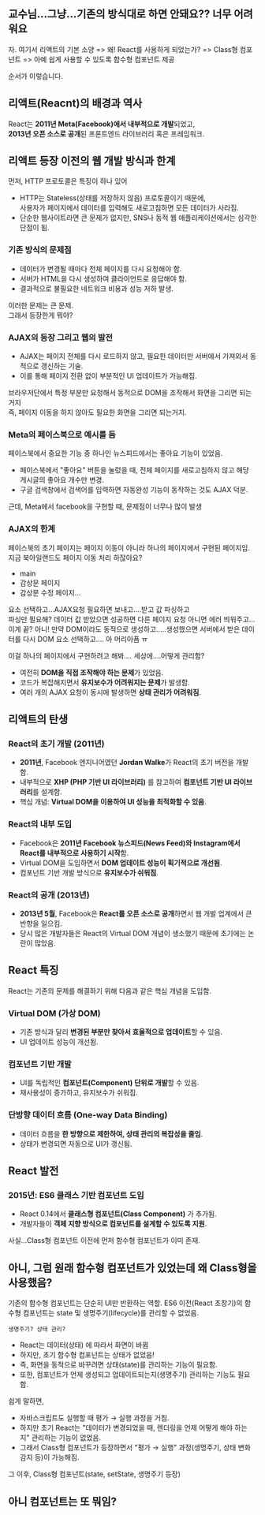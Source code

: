 ## 교수님...그냥...기존의 방식대로 하면 안돼요?? 너무 어려워요

자. 여기서 리액트의 기본 소양 => 왜! React를 사용하게 되었는가?
=> Class형 컴포넌트 => 아예 쉽게 사용할 수 있도록 함수형 컴포넌트 제공

순서가 이렇습니다.

## 리액트(Reacnt)의 배경과 역사

React는 **2011년 Meta(Facebook)에서 내부적으로 개발**되었고,  
**2013년 오픈 소스로 공개**된 프론트엔드 라이브러리 혹은 프레임워크.

## 리액트 등장 이전의 웹 개발 방식과 한계

먼저, HTTP 프로토콜은 특징이 하나 있어

- HTTP는 Stateless(상태를 저장하지 않음) 프로토콜이기 때문에,  
사용자가 페이지에서 데이터를 입력해도 새로고침하면 모든 데이터가 사라짐.
- 단순한 웹사이트라면 큰 문제가 없지만, SNS나 동적 웹 애플리케이션에서는 심각한 단점이 됨.

### 기존 방식의 문제점

- 데이터가 변경될 때마다 전체 페이지를 다시 요청해야 함.
- 서버가 HTML을 다시 생성하여 클라이언트로 응답해야 함.
- 결과적으로 불필요한 네트워크 비용과 성능 저하 발생.

이러한 문제는 큰 문제.  
그래서 등장한게 뭐야?  

### AJAX의 등장 그리고 웹의 발전

- AJAX는 페이지 전체를 다시 로드하지 않고, 필요한 데이터만 서버에서 가져와서 동적으로 갱신하는 기술.
- 이를 통해 페이지 전환 없이 부분적인 UI 업데이트가 가능해짐.

브라우저단에서 특정 부분만 요청해서 동적으로 DOM을 조작해서 화면을 그리면 되는거지  
즉, 페이지 이동을 하지 않아도 필요한 화면을 그리면 되는거지.

### Meta의 페이스북으로 예시를 듬

페이스북에서 중요한 기능 중 하나인 뉴스피드에서는 좋아요 기능이 있었음.  

- 페이스북에서 "좋아요" 버튼을 눌렀을 때, 전체 페이지를 새로고침하지 않고 해당 게시글의 좋아요 개수만 변경.
- 구글 검색창에서 검색어를 입력하면 자동완성 기능이 동작하는 것도 AJAX 덕분.

근데, Meta에서 facebook을 구현할 때, 문제점이 너무나 많이 발생

### AJAX의 한계

페이스북의 초기 페이지는 페이지 이동이 아니라 하나의 페이지에서 구현된 페이지임.  
지금 북아일랜드도 페이지 이동 처리 하잖아요?  

- main
- 감상문 페이지
- 감상문 수정 페이지...

요소 선택하고...AJAX요청 필요하면 보내고....받고 값 파싱하고  
파싱만 필요해? 데이터 값 받았으면 성공하면 다른 페이지 요청 아니면 에러 띄워주고...
이게 끝? 아니! 만약 DOM이라도 동적으로 생성하고.....생성했으면 서버에서 받은 데이터를 다시 DOM 요소 선택하고....
아 머리아픔 ㅠ  

이걸 하나의 페이지에서 구현하려고 해봐....
세상에....어떻게 관리함? 

- 여전히 **DOM을 직접 조작해야 하는 문제**가 있었음.
- 코드가 복잡해지면서 **유지보수가 어려워지는 문제**가 발생함.
- 여러 개의 AJAX 요청이 동시에 발생하면 **상태 관리가 어려워짐**.

## 리액트의 탄생

### React의 초기 개발 (2011년)

- **2011년**, Facebook 엔지니어였던 **Jordan Walke**가 React의 초기 버전을 개발함.
- 내부적으로 **XHP (PHP 기반 UI 라이브러리)** 를 참고하여 **컴포넌트 기반 UI 라이브러리**를 설계함.
- 핵심 개념: **Virtual DOM을 이용하여 UI 성능을 최적화할 수 있음**.

### React의 내부 도입

- Facebook은 **2011년 Facebook 뉴스피드(News Feed)와 Instagram에서 React를 내부적으로 사용하기 시작**함.
- Virtual DOM을 도입하면서 **DOM 업데이트 성능이 획기적으로 개선됨**.
- 컴포넌트 기반 개발 방식으로 **유지보수가 쉬워짐**.

### React의 공개 (2013년)

- **2013년 5월**, Facebook은 **React를 오픈 소스로 공개**하면서 웹 개발 업계에서 큰 반향을 일으킴.
- 당시 많은 개발자들은 React의 Virtual DOM 개념이 생소했기 때문에 초기에는 논란이 많았음.

## React 특징

React는 기존의 문제를 해결하기 위해 다음과 같은 핵심 개념을 도입함.

### Virtual DOM (가상 DOM)

- 기존 방식과 달리 **변경된 부분만 찾아서 효율적으로 업데이트**할 수 있음.
- UI 업데이트 성능이 개선됨.

### 컴포넌트 기반 개발

- UI를 독립적인 **컴포넌트(Component) 단위로 개발**할 수 있음.
- 재사용성이 증가하고, 유지보수가 쉬워짐.

### 단방향 데이터 흐름 (One-way Data Binding)

- 데이터 흐름을 **한 방향으로 제한하여, 상태 관리의 복잡성을 줄임**.
- 상태가 변경되면 자동으로 UI가 갱신됨.

## React 발전

### 2015년: ES6 클래스 기반 컴포넌트 도입

- React 0.14에서 **클래스형 컴포넌트(Class Component)** 가 추가됨.
- 개발자들이 **객체 지향 방식으로 컴포넌트를 설계할 수 있도록 지원**.  

사실...Class형 컴포넌트 이전에 먼저 함수형 컴포넌트가 이미 존재.  

## 아니, 그럼 원래 함수형 컴포넌트가 있었는데 왜 Class형을 사용했음?

기존의 함수형 컴포넌트는 단순히 UI만 반환하는 역할.
ES6 이전(React 초창기)의 함수형 컴포넌트는 state 및 생명주기(lifecycle)를 관리할 수 없었음.

`생명주기? 상태 관리?`  

- React는 데이터(상태) 에 따라서 화면이 바뀜  
- 하지만, 초기 함수형 컴포넌트는 상태가 없었음!  
- 즉, 화면을 동적으로 바꾸려면 상태(state)를 관리하는 기능이 필요함.
- 또한, 컴포넌트가 언제 생성되고 업데이트되는지(생명주기) 관리하는 기능도 필요함.

쉽게 말하면,  

- 자바스크립트도 실행할 때 평가 → 실행 과정을 거침.
- 하지만 초기 React는 "데이터가 변경되었을 때, 렌더링을 언제 어떻게 해야 하는지" 관리하는 기능이 없었음.
- 그래서 Class형 컴포넌트가 등장하면서 "평가 → 실행" 과정(생명주기, 상태 변화 감지 등)이 가능해짐.

그 이후, Class형 컴포넌트(state, setState, 생명주기 등장)

## 아니 컴포넌트는 또 뭐임?